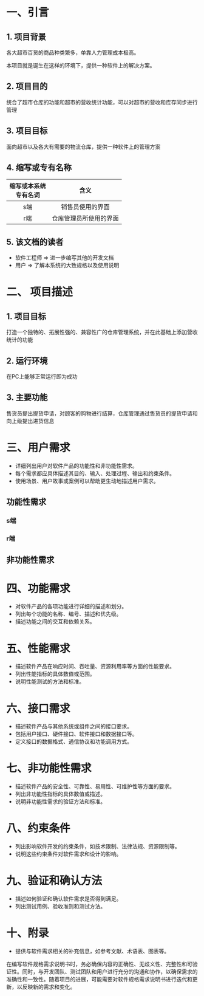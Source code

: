 # 一、引言

## 1. 项目背景

各大超市百货的商品种类繁多，单靠人力管理成本极高。

本项目就是诞生在这样的环境下，提供一种软件上的解决方案。

## 2. 项目目的

统合了超市仓库的功能和超市的营收统计功能，可以对超市的营收和库存同步进行管理
## 3. 项目目标

面向超市以及各大有需要的物流仓库，提供一种软件上的管理方案

## 4. 缩写或专有名称

| 缩写或本系统<br>专有名词 |     含义      |
|:--------------:|:-----------:|
|       s端       |  销售员使用的界面   |
|       r端       | 仓库管理员所使用的界面 |


## 5. 该文档的读者

* 软件工程师 => 进一步编写其他的开发文档
* 用户 => 了解本系统的大致规格以及使用说明

# 二、 项目描述

## 1. 项目目标

打造一个独特的、拓展性强的、兼容性广的仓库管理系统，并在此基础上添加营收统计的功能

## 2. 运行环境

在PC上能够正常运行即为成功

## 3. 主要功能

售货员提出提货申请，对顾客的购物进行结算，仓库管理通过售货员的提货申请和向上级提出进货信息

# 三、用户需求

* 详细列出用户对软件产品的功能性和非功能性需求。
* 每个需求都应具体描述其目的、输入、处理过程、输出和约束条件。
* 使用场景、用户故事或案例可以帮助更生动地描述用户需求。

## 功能性需求

### s端

### r端

## 非功能性需求

# 四、功能需求

* 对软件产品的各项功能进行详细的描述和划分。
* 列出每个功能的名称、编号、描述和优先级。
* 描述功能之间的交互和依赖关系。

# 五、性能需求

* 描述软件产品在响应时间、吞吐量、资源利用率等方面的性能要求。
* 列出性能指标的具体数值或范围。
* 说明性能测试的方法和标准。

# 六、接口需求

* 描述软件产品与其他系统或组件之间的接口要求。
* 包括用户接口、硬件接口、软件接口和数据接口等。
* 定义接口的数据格式、通信协议和功能调用方式。

# 七、非功能性需求

* 描述软件产品的安全性、可靠性、易用性、可维护性等方面的要求。
* 列出非功能性指标的具体数值或描述。
* 说明非功能性需求的验证方法和标准。

# 八、约束条件

* 列出影响软件开发的约束条件，如技术限制、法律法规、资源限制等。
* 说明这些约束条件对软件需求和设计的影响。

# 九、验证和确认方法

* 描述如何验证和确认软件需求是否得到满足。
* 列出测试用例、验收准则和测试方法。

# 十、附录

* 提供与软件需求相关的补充信息，如参考文献、术语表、图表等。

在编写软件规格需求说明书时，务必确保内容的正确性、无歧义性、完整性和可验证性。同时，与开发团队、测试团队和用户进行充分的沟通和协作，以确保需求的准确性和一致性。随着项目的进展，可能需要对软件规格需求说明书进行迭代和更新，以反映新的需求和变化。